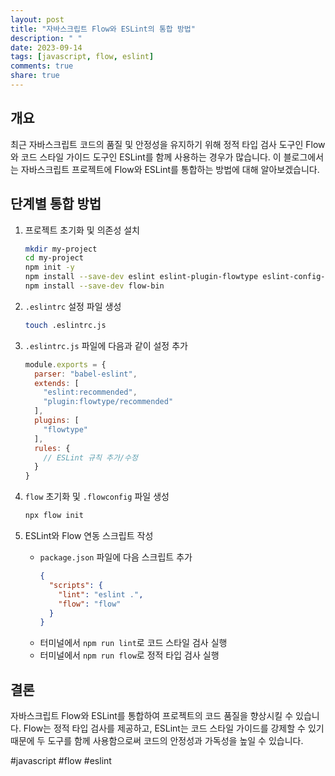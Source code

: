 ```yaml
---
layout: post
title: "자바스크립트 Flow와 ESLint의 통합 방법"
description: " "
date: 2023-09-14
tags: [javascript, flow, eslint]
comments: true
share: true
---
```


## 개요
최근 자바스크립트 코드의 품질 및 안정성을 유지하기 위해 정적 타입 검사 도구인 Flow와 코드 스타일 가이드 도구인 ESLint를 함께 사용하는 경우가 많습니다. 이 블로그에서는 자바스크립트 프로젝트에 Flow와 ESLint를 통합하는 방법에 대해 알아보겠습니다.

## 단계별 통합 방법

1. 프로젝트 초기화 및 의존성 설치
   ```bash
   mkdir my-project
   cd my-project
   npm init -y
   npm install --save-dev eslint eslint-plugin-flowtype eslint-config-flowtype
   npm install --save-dev flow-bin
   ```

2. `.eslintrc` 설정 파일 생성
   ```bash
   touch .eslintrc.js
   ```

3. `.eslintrc.js` 파일에 다음과 같이 설정 추가
   ```javascript
   module.exports = {
     parser: "babel-eslint",
     extends: [
       "eslint:recommended",
       "plugin:flowtype/recommended"
     ],
     plugins: [
       "flowtype"
     ],
     rules: {
       // ESLint 규칙 추가/수정
     }
   }
   ```

4. `flow` 초기화 및 `.flowconfig` 파일 생성
   ```bash
   npx flow init
   ```

5. ESLint와 Flow 연동 스크립트 작성
   - `package.json` 파일에 다음 스크립트 추가
     ```json
     {
       "scripts": {
         "lint": "eslint .",
         "flow": "flow"
       }
     }
     ```
   - 터미널에서 `npm run lint`로 코드 스타일 검사 실행
   - 터미널에서 `npm run flow`로 정적 타입 검사 실행

## 결론
자바스크립트 Flow와 ESLint를 통합하여 프로젝트의 코드 품질을 향상시킬 수 있습니다. Flow는 정적 타입 검사를 제공하고, ESLint는 코드 스타일 가이드를 강제할 수 있기 때문에 두 도구를 함께 사용함으로써 코드의 안정성과 가독성을 높일 수 있습니다.

#javascript #flow #eslint